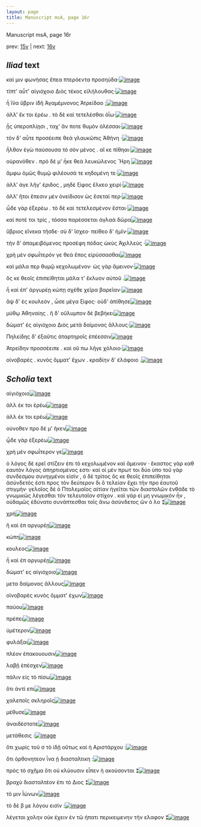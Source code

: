 ```yaml
---
layout: page
title: Manuscript msA, page 16r
---
```


Manuscript msA, page 16r

prev:  [15v](../15v) | next:  [16v](../16v)

## *Iliad* text

καί μιν φωνήσας ἔπεα πτερόεντα προσηύδα·[![image](http://www.homermultitext.org/iipsrv?OBJ=IIP,1.0&FIF=/project/homer/pyramidal/deepzoom/hmt/vaimg/2017a/VA016RN_0017.tif&RGN=0.182,0.1908,0.35,0.0346&WID=1000&CVT=JPEG)](http://www.homermultitext.org/ict2/?urn=urn:cite2:hmt:vaimg.2017a:VA016RN_0017@0.182,0.1908,0.35,0.0346)

τίπτ' αὖτ' αἰγιόχοιο Διὸς τέκος εἰλήλουθας·[![image](http://www.homermultitext.org/iipsrv?OBJ=IIP,1.0&FIF=/project/homer/pyramidal/deepzoom/hmt/vaimg/2017a/VA016RN_0017.tif&RGN=0.176,0.2134,0.329,0.0278&WID=1000&CVT=JPEG)](http://www.homermultitext.org/ict2/?urn=urn:cite2:hmt:vaimg.2017a:VA016RN_0017@0.176,0.2134,0.329,0.0278)

ἦ ἵ̈να ὕβριν ἰ̈δῆ Ἀγαμέμνονος 						Ἀτρείδαο ;[![image](http://www.homermultitext.org/iipsrv?OBJ=IIP,1.0&FIF=/project/homer/pyramidal/deepzoom/hmt/vaimg/2017a/VA016RN_0017.tif&RGN=0.182,0.2299,0.307,0.0278&WID=1000&CVT=JPEG)](http://www.homermultitext.org/ict2/?urn=urn:cite2:hmt:vaimg.2017a:VA016RN_0017@0.182,0.2299,0.307,0.0278)

ἀλλ' ἔκ τοι ἐρέω . τὸ δὲ καὶ τετελέσθαι ὀΐω·[![image](http://www.homermultitext.org/iipsrv?OBJ=IIP,1.0&FIF=/project/homer/pyramidal/deepzoom/hmt/vaimg/2017a/VA016RN_0017.tif&RGN=0.179,0.2479,0.308,0.0323&WID=1000&CVT=JPEG)](http://www.homermultitext.org/ict2/?urn=urn:cite2:hmt:vaimg.2017a:VA016RN_0017@0.179,0.2479,0.308,0.0323)

ᾗς ὑπεροπλίῃσι , ταχ' ἄν ποτε θυμὸν ὀλέσσαι·[![image](http://www.homermultitext.org/iipsrv?OBJ=IIP,1.0&FIF=/project/homer/pyramidal/deepzoom/hmt/vaimg/2017a/VA016RN_0017.tif&RGN=0.179,0.2652,0.347,0.0346&WID=1000&CVT=JPEG)](http://www.homermultitext.org/ict2/?urn=urn:cite2:hmt:vaimg.2017a:VA016RN_0017@0.179,0.2652,0.347,0.0346)

τὸν δ' αὖτε προσέειπε θεὰ γλαυκῶπις Ἀθήνη ·[![image](http://www.homermultitext.org/iipsrv?OBJ=IIP,1.0&FIF=/project/homer/pyramidal/deepzoom/hmt/vaimg/2017a/VA016RN_0017.tif&RGN=0.177,0.2863,0.347,0.0346&WID=1000&CVT=JPEG)](http://www.homermultitext.org/ict2/?urn=urn:cite2:hmt:vaimg.2017a:VA016RN_0017@0.177,0.2863,0.347,0.0346)

ἦλθον ἐγὼ παύσουσα τὸ σὸν μένος . αἴ κε πίθηαι·[![image](http://www.homermultitext.org/iipsrv?OBJ=IIP,1.0&FIF=/project/homer/pyramidal/deepzoom/hmt/vaimg/2017a/VA016RN_0017.tif&RGN=0.183,0.3043,0.347,0.0346&WID=1000&CVT=JPEG)](http://www.homermultitext.org/ict2/?urn=urn:cite2:hmt:vaimg.2017a:VA016RN_0017@0.183,0.3043,0.347,0.0346)

οὐρανόθεν . πρὸ δέ μ' ἧκε θεὰ λευκώλενος Ἥρη 				[![image](http://www.homermultitext.org/iipsrv?OBJ=IIP,1.0&FIF=/project/homer/pyramidal/deepzoom/hmt/vaimg/2017a/VA016RN_0017.tif&RGN=0.185,0.3253,0.337,0.0316&WID=1000&CVT=JPEG)](http://www.homermultitext.org/ict2/?urn=urn:cite2:hmt:vaimg.2017a:VA016RN_0017@0.185,0.3253,0.337,0.0316)

ἄμφω ὁμῶς θυμῷ φιλέουσά τε κηδομένη τε·[![image](http://www.homermultitext.org/iipsrv?OBJ=IIP,1.0&FIF=/project/homer/pyramidal/deepzoom/hmt/vaimg/2017a/VA016RN_0017.tif&RGN=0.183,0.3456,0.337,0.0316&WID=1000&CVT=JPEG)](http://www.homermultitext.org/ict2/?urn=urn:cite2:hmt:vaimg.2017a:VA016RN_0017@0.183,0.3456,0.337,0.0316)

ἀλλ' άγε λῆγ' έριδος , μηδὲ ξίφος ἕλκεο χειρί·[![image](http://www.homermultitext.org/iipsrv?OBJ=IIP,1.0&FIF=/project/homer/pyramidal/deepzoom/hmt/vaimg/2017a/VA016RN_0017.tif&RGN=0.182,0.3636,0.337,0.0316&WID=1000&CVT=JPEG)](http://www.homermultitext.org/ict2/?urn=urn:cite2:hmt:vaimg.2017a:VA016RN_0017@0.182,0.3636,0.337,0.0316)

ἀλλ' ἤτοι ἔπεσιν μὲν ὀνείδισον ὡς ἔσεταί περ·[![image](http://www.homermultitext.org/iipsrv?OBJ=IIP,1.0&FIF=/project/homer/pyramidal/deepzoom/hmt/vaimg/2017a/VA016RN_0017.tif&RGN=0.179,0.3854,0.337,0.0316&WID=1000&CVT=JPEG)](http://www.homermultitext.org/ict2/?urn=urn:cite2:hmt:vaimg.2017a:VA016RN_0017@0.179,0.3854,0.337,0.0316)

ὧδε γὰρ ἐξερέω . τὸ δὲ καὶ τετελεσμένον ἔσται·[![image](http://www.homermultitext.org/iipsrv?OBJ=IIP,1.0&FIF=/project/homer/pyramidal/deepzoom/hmt/vaimg/2017a/VA016RN_0017.tif&RGN=0.179,0.4035,0.324,0.0316&WID=1000&CVT=JPEG)](http://www.homermultitext.org/ict2/?urn=urn:cite2:hmt:vaimg.2017a:VA016RN_0017@0.179,0.4035,0.324,0.0316)

καί ποτέ τοι τρὶς , τόσσα παρέσσεται ἀγλαὰ δῶρα[![image](http://www.homermultitext.org/iipsrv?OBJ=IIP,1.0&FIF=/project/homer/pyramidal/deepzoom/hmt/vaimg/2017a/VA016RN_0017.tif&RGN=0.183,0.4207,0.34,0.0323&WID=1000&CVT=JPEG)](http://www.homermultitext.org/ict2/?urn=urn:cite2:hmt:vaimg.2017a:VA016RN_0017@0.183,0.4207,0.34,0.0323)

ὕβριος εἵνεκα τῆσδε· σὺ δ' ἴσχεο· πείθεο δ' ἡμῖν·[![image](http://www.homermultitext.org/iipsrv?OBJ=IIP,1.0&FIF=/project/homer/pyramidal/deepzoom/hmt/vaimg/2017a/VA016RN_0017.tif&RGN=0.18,0.4388,0.351,0.0323&WID=1000&CVT=JPEG)](http://www.homermultitext.org/ict2/?urn=urn:cite2:hmt:vaimg.2017a:VA016RN_0017@0.18,0.4388,0.351,0.0323)

τὴν δ' ἀπαμειβόμενος προσέφη πόδας ὠκὺς Ἀχιλλεύς ·[![image](http://www.homermultitext.org/iipsrv?OBJ=IIP,1.0&FIF=/project/homer/pyramidal/deepzoom/hmt/vaimg/2017a/VA016RN_0017.tif&RGN=0.168,0.4598,0.407,0.0323&WID=1000&CVT=JPEG)](http://www.homermultitext.org/ict2/?urn=urn:cite2:hmt:vaimg.2017a:VA016RN_0017@0.168,0.4598,0.407,0.0323)

χρὴ μὲν σφωΐτερόν γε θεὰ ἔπος εἰρύσσασθαι[![image](http://www.homermultitext.org/iipsrv?OBJ=IIP,1.0&FIF=/project/homer/pyramidal/deepzoom/hmt/vaimg/2017a/VA016RN_0017.tif&RGN=0.168,0.4793,0.351,0.0301&WID=1000&CVT=JPEG)](http://www.homermultitext.org/ict2/?urn=urn:cite2:hmt:vaimg.2017a:VA016RN_0017@0.168,0.4793,0.351,0.0301)

καὶ μάλα περ θυμῷ κεχολωμένον· ὡς γὰρ ἄμεινον·[![image](http://www.homermultitext.org/iipsrv?OBJ=IIP,1.0&FIF=/project/homer/pyramidal/deepzoom/hmt/vaimg/2017a/VA016RN_0017.tif&RGN=0.178,0.4989,0.365,0.0301&WID=1000&CVT=JPEG)](http://www.homermultitext.org/ict2/?urn=urn:cite2:hmt:vaimg.2017a:VA016RN_0017@0.178,0.4989,0.365,0.0301)

ὅς κε θεοῖς ἐπιπείθηται μάλα τ' ἔκλυον αὐτοῦ .[![image](http://www.homermultitext.org/iipsrv?OBJ=IIP,1.0&FIF=/project/homer/pyramidal/deepzoom/hmt/vaimg/2017a/VA016RN_0017.tif&RGN=0.177,0.5162,0.353,0.0331&WID=1000&CVT=JPEG)](http://www.homermultitext.org/ict2/?urn=urn:cite2:hmt:vaimg.2017a:VA016RN_0017@0.177,0.5162,0.353,0.0331)

ἦ καὶ ἐπ' ἀργυρέῃ κώπῃ σχέθε χεῖρα βαρεῖαν·[![image](http://www.homermultitext.org/iipsrv?OBJ=IIP,1.0&FIF=/project/homer/pyramidal/deepzoom/hmt/vaimg/2017a/VA016RN_0017.tif&RGN=0.173,0.5342,0.353,0.0331&WID=1000&CVT=JPEG)](http://www.homermultitext.org/ict2/?urn=urn:cite2:hmt:vaimg.2017a:VA016RN_0017@0.173,0.5342,0.353,0.0331)

ἂψ δ' ἐς κουλεὸν , ὦσε μέγα ξίφος· οὐδ' ἀπίθησε[![image](http://www.homermultitext.org/iipsrv?OBJ=IIP,1.0&FIF=/project/homer/pyramidal/deepzoom/hmt/vaimg/2017a/VA016RN_0017.tif&RGN=0.173,0.5545,0.356,0.0331&WID=1000&CVT=JPEG)](http://www.homermultitext.org/ict2/?urn=urn:cite2:hmt:vaimg.2017a:VA016RN_0017@0.173,0.5545,0.356,0.0331)

μύθῳ Ἀθηναίης . ἣ δ' 					οὔλυμπον δὲ βεβήκει[![image](http://www.homermultitext.org/iipsrv?OBJ=IIP,1.0&FIF=/project/homer/pyramidal/deepzoom/hmt/vaimg/2017a/VA016RN_0017.tif&RGN=0.174,0.5733,0.342,0.0331&WID=1000&CVT=JPEG)](http://www.homermultitext.org/ict2/?urn=urn:cite2:hmt:vaimg.2017a:VA016RN_0017@0.174,0.5733,0.342,0.0331)

δώματ' ἐς αἰγιόχοιο Διὸς 					μετὰ δαίμονας ἄλλους·[![image](http://www.homermultitext.org/iipsrv?OBJ=IIP,1.0&FIF=/project/homer/pyramidal/deepzoom/hmt/vaimg/2017a/VA016RN_0017.tif&RGN=0.171,0.5913,0.36,0.0331&WID=1000&CVT=JPEG)](http://www.homermultitext.org/ict2/?urn=urn:cite2:hmt:vaimg.2017a:VA016RN_0017@0.171,0.5913,0.36,0.0331)

Πηλείδης δ' ἐξαῦτις 					ἀταρτηροῖς ἐπέεσσιν[![image](http://www.homermultitext.org/iipsrv?OBJ=IIP,1.0&FIF=/project/homer/pyramidal/deepzoom/hmt/vaimg/2017a/VA016RN_0017.tif&RGN=0.168,0.6108,0.334,0.0331&WID=1000&CVT=JPEG)](http://www.homermultitext.org/ict2/?urn=urn:cite2:hmt:vaimg.2017a:VA016RN_0017@0.168,0.6108,0.334,0.0331)

Ἀτρείδην 					 προσσέειπε . καὶ οὔ πω λῆγε χόλοιο·[![image](http://www.homermultitext.org/iipsrv?OBJ=IIP,1.0&FIF=/project/homer/pyramidal/deepzoom/hmt/vaimg/2017a/VA016RN_0017.tif&RGN=0.177,0.6341,0.339,0.0293&WID=1000&CVT=JPEG)](http://www.homermultitext.org/ict2/?urn=urn:cite2:hmt:vaimg.2017a:VA016RN_0017@0.177,0.6341,0.339,0.0293)

οἰνοβαρές . κυνὸς ὄμματ' ἔχων . κραδίην δ' ἐλάφοιο .[![image](http://www.homermultitext.org/iipsrv?OBJ=IIP,1.0&FIF=/project/homer/pyramidal/deepzoom/hmt/vaimg/2017a/VA016RN_0017.tif&RGN=0.173,0.6514,0.374,0.0353&WID=1000&CVT=JPEG)](http://www.homermultitext.org/ict2/?urn=urn:cite2:hmt:vaimg.2017a:VA016RN_0017@0.173,0.6514,0.374,0.0353)

## *Scholia* text

αἰγιόχοιο[![image](http://www.homermultitext.org/iipsrv?OBJ=IIP,1.0&FIF=/project/homer/pyramidal/deepzoom/hmt/vaimg/2017a/VA016RN_0017.tif&RGN=0.17980840,0.08630705,0.50147384,0.02130014&WID=1000&CVT=JPEG)](http://www.homermultitext.org/ict2/?urn=urn:cite2:hmt:vaimg.2017a:VA016RN_0017@0.17980840,0.08630705,0.50147384,0.02130014)

ἀλλ έκ τοι ἐρέω[![image](http://www.homermultitext.org/iipsrv?OBJ=IIP,1.0&FIF=/project/homer/pyramidal/deepzoom/hmt/vaimg/2017a/VA016RN_0017.tif&RGN=0.19196758,0.08879668,0.59211496,0.03623790&WID=1000&CVT=JPEG)](http://www.homermultitext.org/ict2/?urn=urn:cite2:hmt:vaimg.2017a:VA016RN_0017@0.19196758,0.08879668,0.59211496,0.03623790)

ἀλλ έκ τοι ερέω[![image](http://www.homermultitext.org/iipsrv?OBJ=IIP,1.0&FIF=/project/homer/pyramidal/deepzoom/hmt/vaimg/2017a/VA016RN_0017.tif&RGN=0.18644068,0.11369295,0.59395726,0.01853389&WID=1000&CVT=JPEG)](http://www.homermultitext.org/ict2/?urn=urn:cite2:hmt:vaimg.2017a:VA016RN_0017@0.18644068,0.11369295,0.59395726,0.01853389)

οὐνoθεν πρo δέ μ' ῆκεν[![image](http://www.homermultitext.org/iipsrv?OBJ=IIP,1.0&FIF=/project/homer/pyramidal/deepzoom/hmt/vaimg/2017a/VA016RN_0017.tif&RGN=0.18644068,0.12226833,0.61569639,0.02904564&WID=1000&CVT=JPEG)](http://www.homermultitext.org/ict2/?urn=urn:cite2:hmt:vaimg.2017a:VA016RN_0017@0.18644068,0.12226833,0.61569639,0.02904564)

ᾧδε γὰρ ἐξερέω[![image](http://www.homermultitext.org/iipsrv?OBJ=IIP,1.0&FIF=/project/homer/pyramidal/deepzoom/hmt/vaimg/2017a/VA016RN_0017.tif&RGN=0.57774503,0.19059474,0.19491525,0.02849239&WID=1000&CVT=JPEG)](http://www.homermultitext.org/ict2/?urn=urn:cite2:hmt:vaimg.2017a:VA016RN_0017@0.57774503,0.19059474,0.19491525,0.02849239)

χρὴ μὲν σφωΐτερον γε[![image](http://www.homermultitext.org/iipsrv?OBJ=IIP,1.0&FIF=/project/homer/pyramidal/deepzoom/hmt/vaimg/2017a/VA016RN_0017.tif&RGN=0.57663965,0.21300138,0.19749447,0.05172891&WID=1000&CVT=JPEG)](http://www.homermultitext.org/ict2/?urn=urn:cite2:hmt:vaimg.2017a:VA016RN_0017@0.57663965,0.21300138,0.19749447,0.05172891)

ὁ λόγος δὲ ερεῖ στίζειν ἐπι τὸ κεχολωμένον καὶ ἄμεινον · ἕκαστος γὰρ καθ εαυτὸν λόγος ἀπηρτισμένος εστι· καὶ οἱ μὲν πρωτ τοι δύο ὑπο τοῦ γὰρ συνδεσμου συνηγμένοι εἰσὶν , ὁ δὲ τρίτος ὅς κε θεοῖς ἐπιπείθηται ἀσύνδετός ἐστι προς τὸν δεύτερον δι ὃ τελείαν ἔχει τὴν προ ἑαυτοῦ στιγμήν· γελοῖος δὲ ὁ Πτολεμαῖος αἰτίαν ἠγεῖται τῶν διαστολῶν ἐνθάδε τὸ γνωμικῶς λέγεσθαι τὸν τελευταῖον στίχον . καὶ γὰρ εἰ μη γνωμικὸν ἦν , οὐδαμῶς ἐδύνατο συνάπτεσθαι τοῖς ἄνω ἀσύνδετος ὣν ὁ λο ⁑[![image](http://www.homermultitext.org/iipsrv?OBJ=IIP,1.0&FIF=/project/homer/pyramidal/deepzoom/hmt/vaimg/2017a/VA016RN_0017.tif&RGN=0.57479735,0.25006916,0.21702284,0.13112033&WID=1000&CVT=JPEG)](http://www.homermultitext.org/ict2/?urn=urn:cite2:hmt:vaimg.2017a:VA016RN_0017@0.57479735,0.25006916,0.21702284,0.13112033)

χρὴ[![image](http://www.homermultitext.org/iipsrv?OBJ=IIP,1.0&FIF=/project/homer/pyramidal/deepzoom/hmt/vaimg/2017a/VA016RN_0017.tif&RGN=0.55342668,0.37676349,0.23139278,0.09543568&WID=1000&CVT=JPEG)](http://www.homermultitext.org/ict2/?urn=urn:cite2:hmt:vaimg.2017a:VA016RN_0017@0.55342668,0.37676349,0.23139278,0.09543568)

ἢ καὶ ἐπ αργυρέῃ[![image](http://www.homermultitext.org/iipsrv?OBJ=IIP,1.0&FIF=/project/homer/pyramidal/deepzoom/hmt/vaimg/2017a/VA016RN_0017.tif&RGN=0.57369197,0.51424620,0.21112749,0.03734440&WID=1000&CVT=JPEG)](http://www.homermultitext.org/ict2/?urn=urn:cite2:hmt:vaimg.2017a:VA016RN_0017@0.57369197,0.51424620,0.21112749,0.03734440)

κώπη[![image](http://www.homermultitext.org/iipsrv?OBJ=IIP,1.0&FIF=/project/homer/pyramidal/deepzoom/hmt/vaimg/2017a/VA016RN_0017.tif&RGN=0.57700811,0.54052559,0.19896831,0.02461964&WID=1000&CVT=JPEG)](http://www.homermultitext.org/ict2/?urn=urn:cite2:hmt:vaimg.2017a:VA016RN_0017@0.57700811,0.54052559,0.19896831,0.02461964)

κουλεος[![image](http://www.homermultitext.org/iipsrv?OBJ=IIP,1.0&FIF=/project/homer/pyramidal/deepzoom/hmt/vaimg/2017a/VA016RN_0017.tif&RGN=0.67464996,0.55103734,0.11790715,0.01410788&WID=1000&CVT=JPEG)](http://www.homermultitext.org/ict2/?urn=urn:cite2:hmt:vaimg.2017a:VA016RN_0017@0.67464996,0.55103734,0.11790715,0.01410788)

ἦ καὶ ἐπ αργυρέῃ[![image](http://www.homermultitext.org/iipsrv?OBJ=IIP,1.0&FIF=/project/homer/pyramidal/deepzoom/hmt/vaimg/2017a/VA016RN_0017.tif&RGN=0.15438467,0.56846473,0.63485630,0.20082988&WID=1000&CVT=JPEG)](http://www.homermultitext.org/ict2/?urn=urn:cite2:hmt:vaimg.2017a:VA016RN_0017@0.15438467,0.56846473,0.63485630,0.20082988)

δώματ' ες αἰγιόχοιο[![image](http://www.homermultitext.org/iipsrv?OBJ=IIP,1.0&FIF=/project/homer/pyramidal/deepzoom/hmt/vaimg/2017a/VA016RN_0017.tif&RGN=0.15106853,0.76099585,0.63817244,0.02876902&WID=1000&CVT=JPEG)](http://www.homermultitext.org/ict2/?urn=urn:cite2:hmt:vaimg.2017a:VA016RN_0017@0.15106853,0.76099585,0.63817244,0.02876902)

μετα δαίμονας ἄλλους[![image](http://www.homermultitext.org/iipsrv?OBJ=IIP,1.0&FIF=/project/homer/pyramidal/deepzoom/hmt/vaimg/2017a/VA016RN_0017.tif&RGN=0.15106853,0.77731674,0.62232867,0.05228216&WID=1000&CVT=JPEG)](http://www.homermultitext.org/ict2/?urn=urn:cite2:hmt:vaimg.2017a:VA016RN_0017@0.15106853,0.77731674,0.62232867,0.05228216)

οἰνοβαρὲς κυνὸς ὄμματ' ἐχων[![image](http://www.homermultitext.org/iipsrv?OBJ=IIP,1.0&FIF=/project/homer/pyramidal/deepzoom/hmt/vaimg/2017a/VA016RN_0017.tif&RGN=0.15217391,0.82074689,0.63264554,0.04453665&WID=1000&CVT=JPEG)](http://www.homermultitext.org/ict2/?urn=urn:cite2:hmt:vaimg.2017a:VA016RN_0017@0.15217391,0.82074689,0.63264554,0.04453665)

παύου[![image](http://www.homermultitext.org/iipsrv?OBJ=IIP,1.0&FIF=/project/homer/pyramidal/deepzoom/hmt/vaimg/2017a/VA016RN_0017.tif&RGN=0.39277819,0.44398340,0.02910833,0.00774550&WID=1000&CVT=JPEG)](http://www.homermultitext.org/ict2/?urn=urn:cite2:hmt:vaimg.2017a:VA016RN_0017@0.39277819,0.44398340,0.02910833,0.00774550)

πρέπει[![image](http://www.homermultitext.org/iipsrv?OBJ=IIP,1.0&FIF=/project/homer/pyramidal/deepzoom/hmt/vaimg/2017a/VA016RN_0017.tif&RGN=0.19970523,0.47883817,0.03021371,0.00802213&WID=1000&CVT=JPEG)](http://www.homermultitext.org/ict2/?urn=urn:cite2:hmt:vaimg.2017a:VA016RN_0017@0.19970523,0.47883817,0.03021371,0.00802213)

ὑμέτερον[![image](http://www.homermultitext.org/iipsrv?OBJ=IIP,1.0&FIF=/project/homer/pyramidal/deepzoom/hmt/vaimg/2017a/VA016RN_0017.tif&RGN=0.29697863,0.47883817,0.02984525,0.01189488&WID=1000&CVT=JPEG)](http://www.homermultitext.org/ict2/?urn=urn:cite2:hmt:vaimg.2017a:VA016RN_0017@0.29697863,0.47883817,0.02984525,0.01189488)

φυλάξαι[![image](http://www.homermultitext.org/iipsrv?OBJ=IIP,1.0&FIF=/project/homer/pyramidal/deepzoom/hmt/vaimg/2017a/VA016RN_0017.tif&RGN=0.46352248,0.48132780,0.03574060,0.01078838&WID=1000&CVT=JPEG)](http://www.homermultitext.org/ict2/?urn=urn:cite2:hmt:vaimg.2017a:VA016RN_0017@0.46352248,0.48132780,0.03574060,0.01078838)

πλέον ἐπακουουσιν[![image](http://www.homermultitext.org/iipsrv?OBJ=IIP,1.0&FIF=/project/homer/pyramidal/deepzoom/hmt/vaimg/2017a/VA016RN_0017.tif&RGN=0.39609433,0.51977870,0.09064112,0.01051176&WID=1000&CVT=JPEG)](http://www.homermultitext.org/ict2/?urn=urn:cite2:hmt:vaimg.2017a:VA016RN_0017@0.39609433,0.51977870,0.09064112,0.01051176)

λαβῇ ἐπέσχεν[![image](http://www.homermultitext.org/iipsrv?OBJ=IIP,1.0&FIF=/project/homer/pyramidal/deepzoom/hmt/vaimg/2017a/VA016RN_0017.tif&RGN=0.32571850,0.53775934,0.08327192,0.01078838&WID=1000&CVT=JPEG)](http://www.homermultitext.org/ict2/?urn=urn:cite2:hmt:vaimg.2017a:VA016RN_0017@0.32571850,0.53775934,0.08327192,0.01078838)

πάλιν εἰς τὸ πίσω[![image](http://www.homermultitext.org/iipsrv?OBJ=IIP,1.0&FIF=/project/homer/pyramidal/deepzoom/hmt/vaimg/2017a/VA016RN_0017.tif&RGN=0.20044215,0.55352697,0.05711127,0.01106501&WID=1000&CVT=JPEG)](http://www.homermultitext.org/ict2/?urn=urn:cite2:hmt:vaimg.2017a:VA016RN_0017@0.20044215,0.55352697,0.05711127,0.01106501)

ὅτι ἀντὶ επι[![image](http://www.homermultitext.org/iipsrv?OBJ=IIP,1.0&FIF=/project/homer/pyramidal/deepzoom/hmt/vaimg/2017a/VA016RN_0017.tif&RGN=0.35151069,0.59668050,0.03831982,0.01051176&WID=1000&CVT=JPEG)](http://www.homermultitext.org/ict2/?urn=urn:cite2:hmt:vaimg.2017a:VA016RN_0017@0.35151069,0.59668050,0.03831982,0.01051176)

χαλεποῖς σκληροῖς[![image](http://www.homermultitext.org/iipsrv?OBJ=IIP,1.0&FIF=/project/homer/pyramidal/deepzoom/hmt/vaimg/2017a/VA016RN_0017.tif&RGN=0.36882830,0.61659751,0.07737657,0.01106501&WID=1000&CVT=JPEG)](http://www.homermultitext.org/ict2/?urn=urn:cite2:hmt:vaimg.2017a:VA016RN_0017@0.36882830,0.61659751,0.07737657,0.01106501)

μέθυσε[![image](http://www.homermultitext.org/iipsrv?OBJ=IIP,1.0&FIF=/project/homer/pyramidal/deepzoom/hmt/vaimg/2017a/VA016RN_0017.tif&RGN=0.21370671,0.65338866,0.03389831,0.00802213&WID=1000&CVT=JPEG)](http://www.homermultitext.org/ict2/?urn=urn:cite2:hmt:vaimg.2017a:VA016RN_0017@0.21370671,0.65338866,0.03389831,0.00802213)

ἀναιδέστατε[![image](http://www.homermultitext.org/iipsrv?OBJ=IIP,1.0&FIF=/project/homer/pyramidal/deepzoom/hmt/vaimg/2017a/VA016RN_0017.tif&RGN=0.28334562,0.65228216,0.05563744,0.01106501&WID=1000&CVT=JPEG)](http://www.homermultitext.org/ict2/?urn=urn:cite2:hmt:vaimg.2017a:VA016RN_0017@0.28334562,0.65228216,0.05563744,0.01106501)

μετάθεσις :[![image](http://www.homermultitext.org/iipsrv?OBJ=IIP,1.0&FIF=/project/homer/pyramidal/deepzoom/hmt/vaimg/2017a/VA016RN_0017.tif&RGN=0.43957259,0.65560166,0.04458364,0.00829876&WID=1000&CVT=JPEG)](http://www.homermultitext.org/ict2/?urn=urn:cite2:hmt:vaimg.2017a:VA016RN_0017@0.43957259,0.65560166,0.04458364,0.00829876)

ὅτι χωρὶς τοῦ σ τὸ ἰδῇ οὕτως καὶ ἡ Αριστάρχου :[![image](http://www.homermultitext.org/iipsrv?OBJ=IIP,1.0&FIF=/project/homer/pyramidal/deepzoom/hmt/vaimg/2017a/VA016RN_0017.tif&RGN=0.48452469,0.23596127,0.08032424,0.02240664&WID=1000&CVT=JPEG)](http://www.homermultitext.org/ict2/?urn=urn:cite2:hmt:vaimg.2017a:VA016RN_0017@0.48452469,0.23596127,0.08032424,0.02240664)

ὅτι ὀρθονητεον ΐνα ᾐ διασταλτικη :[![image](http://www.homermultitext.org/iipsrv?OBJ=IIP,1.0&FIF=/project/homer/pyramidal/deepzoom/hmt/vaimg/2017a/VA016RN_0017.tif&RGN=0.52652911,0.44757953,0.05084746,0.02517289&WID=1000&CVT=JPEG)](http://www.homermultitext.org/ict2/?urn=urn:cite2:hmt:vaimg.2017a:VA016RN_0017@0.52652911,0.44757953,0.05084746,0.02517289)

πρὸς τὸ σχῆμα ὅτι οὐ κλύουσιν εἶπεν ἠ ακούσονται ⁑[![image](http://www.homermultitext.org/iipsrv?OBJ=IIP,1.0&FIF=/project/homer/pyramidal/deepzoom/hmt/vaimg/2017a/VA016RN_0017.tif&RGN=0.51731761,0.52752420,0.06374355,0.03679115&WID=1000&CVT=JPEG)](http://www.homermultitext.org/ict2/?urn=urn:cite2:hmt:vaimg.2017a:VA016RN_0017@0.51731761,0.52752420,0.06374355,0.03679115)

βραχὺ διασταλτέον ἐπι τὸ Διος ⁑[![image](http://www.homermultitext.org/iipsrv?OBJ=IIP,1.0&FIF=/project/homer/pyramidal/deepzoom/hmt/vaimg/2017a/VA016RN_0017.tif&RGN=0.52100221,0.60470263,0.05526898,0.02655602&WID=1000&CVT=JPEG)](http://www.homermultitext.org/ict2/?urn=urn:cite2:hmt:vaimg.2017a:VA016RN_0017@0.52100221,0.60470263,0.05526898,0.02655602)

τὸ μιν Ϊώνων[![image](http://www.homermultitext.org/iipsrv?OBJ=IIP,1.0&FIF=/project/homer/pyramidal/deepzoom/hmt/vaimg/2017a/VA016RN_0017.tif&RGN=0.14738394,0.19695712,0.03647752,0.00912863&WID=1000&CVT=JPEG)](http://www.homermultitext.org/ict2/?urn=urn:cite2:hmt:vaimg.2017a:VA016RN_0017@0.14738394,0.19695712,0.03647752,0.00912863)

τὸ δὲ β με λόγου εισίν :[![image](http://www.homermultitext.org/iipsrv?OBJ=IIP,1.0&FIF=/project/homer/pyramidal/deepzoom/hmt/vaimg/2017a/VA016RN_0017.tif&RGN=0.13448784,0.40525588,0.03979366,0.02019364&WID=1000&CVT=JPEG)](http://www.homermultitext.org/ict2/?urn=urn:cite2:hmt:vaimg.2017a:VA016RN_0017@0.13448784,0.40525588,0.03979366,0.02019364)

λέγεται χολην οὐκ έχειν ἐν τῶ ήπατι περικειμενην τὴν ελαφον ⁑[![image](http://www.homermultitext.org/iipsrv?OBJ=IIP,1.0&FIF=/project/homer/pyramidal/deepzoom/hmt/vaimg/2017a/VA016RN_0017.tif&RGN=0.10611643,0.65892116,0.06816507,0.07551867&WID=1000&CVT=JPEG)](http://www.homermultitext.org/ict2/?urn=urn:cite2:hmt:vaimg.2017a:VA016RN_0017@0.10611643,0.65892116,0.06816507,0.07551867)
